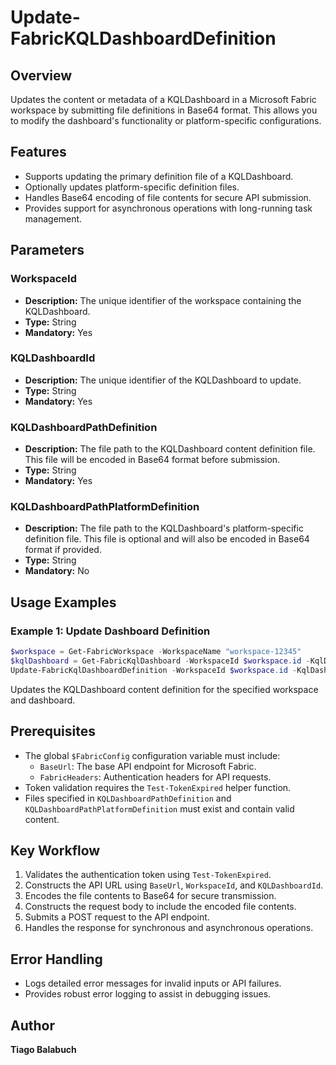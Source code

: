 # Update-FabricKQLDashboardDefinition

## Overview

Updates the content or metadata of a KQLDashboard in a Microsoft Fabric workspace by submitting file definitions in Base64 format. This allows you to modify the dashboard's functionality or platform-specific configurations.

## Features

- Supports updating the primary definition file of a KQLDashboard.
- Optionally updates platform-specific definition files.
- Handles Base64 encoding of file contents for secure API submission.
- Provides support for asynchronous operations with long-running task management.

## Parameters

### WorkspaceId

- **Description:** The unique identifier of the workspace containing the KQLDashboard.
- **Type:** String
- **Mandatory:** Yes

### KQLDashboardId

- **Description:** The unique identifier of the KQLDashboard to update.
- **Type:** String
- **Mandatory:** Yes

### KQLDashboardPathDefinition

- **Description:** The file path to the KQLDashboard content definition file. This file will be encoded in Base64 format before submission.
- **Type:** String
- **Mandatory:** Yes

### KQLDashboardPathPlatformDefinition

- **Description:** The file path to the KQLDashboard's platform-specific definition file. This file is optional and will also be encoded in Base64 format if provided.
- **Type:** String
- **Mandatory:** No

## Usage Examples

### Example 1: Update Dashboard Definition

```powershell
$workspace = Get-FabricWorkspace -WorkspaceName "workspace-12345"
$kqlDashboard = Get-FabricKqlDashboard -WorkspaceId $workspace.id -KqlDashboardName "KQLDashboard-67890" 
Update-FabricKqlDashboardDefinition -WorkspaceId $workspace.id -KqlDashboardId $kqlDashboard.id -KqlDashboardPathDefinition "C:\temp\API\kqldashboard.json"
```
Updates the KQLDashboard content definition for the specified workspace and dashboard.

## Prerequisites

- The global `$FabricConfig` configuration variable must include:
  - `BaseUrl`: The base API endpoint for Microsoft Fabric.
  - `FabricHeaders`: Authentication headers for API requests.
- Token validation requires the `Test-TokenExpired` helper function.
- Files specified in `KQLDashboardPathDefinition` and `KQLDashboardPathPlatformDefinition` must exist and contain valid content.

## Key Workflow

1. Validates the authentication token using `Test-TokenExpired`.
2. Constructs the API URL using `BaseUrl`, `WorkspaceId`, and `KQLDashboardId`.
3. Encodes the file contents to Base64 for secure transmission.
4. Constructs the request body to include the encoded file contents.
5. Submits a POST request to the API endpoint.
6. Handles the response for synchronous and asynchronous operations.

## Error Handling

- Logs detailed error messages for invalid inputs or API failures.
- Provides robust error logging to assist in debugging issues.

## Author

**Tiago Balabuch**
